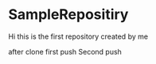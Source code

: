 # SampleRepositiry
Hi this is the first repository created by me

after clone first push
Second push